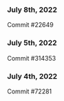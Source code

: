 ### July 8th, 2022

Commit #22649

### July 5th, 2022

Commit #314353


### July 4th, 2022

Commit #72281
